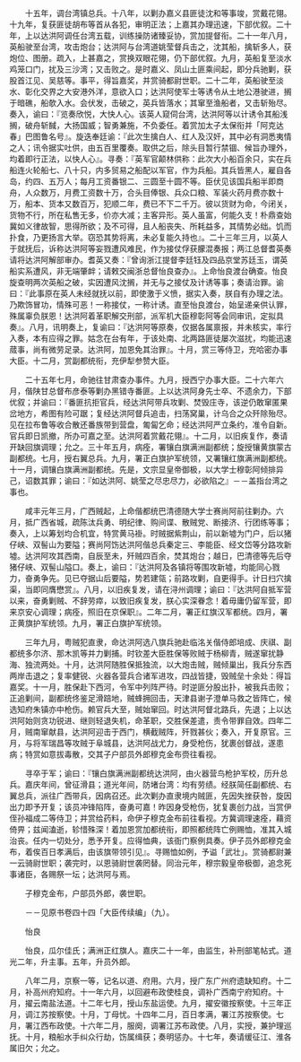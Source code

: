 <!-- { "loadSidebar": true } -->
　　十五年，调台湾镇总兵。十八年，以剿办嘉义县匪徒沈和等事竣，赏戴花翎。十九年，复获匪徒胡布等首从各犯，审明正法；上嘉其办理迅速，下部优叙。二十年，上以达洪阿调任台湾五载，训练操防诸臻妥协，赏加提督衔。二十一年八月，英船驶至台湾，攻击炮台；达洪阿与台湾道姚莹督兵击之，沈其船，擒斩多人，获炮位、图册。疏入，上甚嘉之，赏换双眼花翎，仍下部优叙。九月，英船复至淡水鸡笼口门，扰及三沙湾；又击败之。是时嘉义、凤山土匪乘间起，即分兵驰剿，获股首江见、吴慈等。事平，得旨嘉奖，并赏骑都尉世职。二十二年，英船驶至淡水、彰化交界之大安港外洋，意欲入口；达洪阿使军士等诱令从土地公港驶进，搁于暗礁，船欹入水。会伏发，击破之，英兵皆落水；其窜至渔船者，又击斩殆尽。奏入，谕曰：『览奏欣悦，大快人心。该英人窥伺台湾，达洪阿等以计诱令其船浅搁，破舟斩馘，大扬国威；智勇兼施，不负委任。着赏加太子太保衔并「阿克达春」巴图鲁名号』。旋迭奉廷谕：『此次生擒白人、红人及汉奸，其中必有洞悉夷情之人；讯令据实吐供，由五百里覆奏。取供之后，除头目暂行禁锢、候旨办理外，均着即行正法，以快人心』。寻奏：『英军官颠林供称：此次大小船百余只，实在兵船连火轮船七、八十只，内多贸易之船配以军官，作为兵船。其兵皆黑人，雇自各岛，约四、五万人；每月工资番银二、三圆至十圆不等。臣伏见该国兵船半即商舟，人众数万，月费工资数十万，合头目俸银、兵众口粮、军装火药月费亦数十万，船本、货本又数百万，犯顺二年，费已不下二千万。彼以货财为命，今闭关，货物不行，所在私售无多，价亦大减；主客异形。英人虽富，何能久支！朴鼎查始冀如义律故智，思得所欲；及不可得，且人船丧失、所耗益多，其情势必绌。饥而扑食，乃更扬言大举。窃恐其势将离，未必复能久持也』。二十三年三月，以英人于就抚后，诉称达洪阿等妄戮遭风难民，作为接仗俘获朦混奏报；两江总督耆英奏请将达洪阿解部审办。耆英又奏：『曾询浙江提督李廷钰及四品京堂苏廷玉，谓英船实系遭风，非无端肇衅；请敕交闽浙总督怡良查办』。上命怡良渡台确查。怡良旋查明两次英船之破，实因遭风沈搁，并无与之接仗及计诱等事；奏请治罪。谕曰：『此事原在英人未经就抚以前，即使激于义愤，据实入奏，朕自有办理之法。乃欺饰冒功，情殊可恶！一称接仗，一称计诱。直至怡良渡台，始呈递亲供认罪，殊属辜负朕恩！达洪阿着革职解交刑部，派军机大臣穆彰阿等会同审讯，定拟具奏』。八月，讯明奏上，复谕曰：『达洪阿等原奏，仅据各属禀报，并未核实，率行入奏，本有应得之罪。姑念在台有年，于该处南、北两路匪徒屡次滋扰，均能迅速蒇事，尚有微劳足录。达洪阿，加恩免其治罪』。十月，赏三等侍卫，充哈密办事大臣。十二月，赏副都统衔，充伊犁参赞大臣。

　　二十五年七月，命驰往甘肃查办事件。九月，授西宁办事大臣。二十六年六月，偕陕甘总督布彦泰等剿办黑错寺番匪。上以达洪阿身先士卒、不遗余力，下部优叙；并谕曰：『番匪抗拒官兵，经达洪阿带兵攻剿、焚毁庄寺，该逆仍敢窜匿果岔地方，希图有险可踞；复经达洪阿督兵追击，扫荡窝巢，计乌合之众歼除殆尽。见在拉布鲁等收合散还番族带到营盘，匍匐乞命；经达洪阿严立条约，准令自新。官兵即日凯撤，所办可嘉之至。达洪阿着赏戴花翎』。十二月，以旧疾复作，奏请开缺回旗调理；允之。三十年五月，病痊，署镶白旗满洲副都统；旋授镶黄旗蒙古副都统。七月，授右翼总兵。九月，署正白旗护军统领，又署镶红旗满洲副都统。十一月，调镶白旗满洲副都统。先是，文宗显皇帝御极，以大学士穆彰阿倾排异己，诏数其罪；谕曰：『如达洪阿、姚莹之尽忠尽力，必欲陷之』－－盖指台湾之事也。

　　咸丰元年三月，广西贼起，上命偕都统巴清德随大学士赛尚阿前往剿办。六月，抵广西省城，疏陈汰兵勇、明纪律、购间谍、散贼党、断接济、行团练等事；奏入，上以筹划均合机宜，特赏黄马褂。时贼据紫荆山，前以新墟为门户，后以猪仔峡、双髻山为要隘；赛尚阿饬达洪阿偕总兵秦定三、李能臣、经文岱等分路攻新墟。达洪阿攻其西南，自辰至未，歼贼四百余，焚其炮台；越日，巴清德等先后夺猪仔峡、双髻山隘口。奏上，谕曰：『达洪阿及各镇将等围攻新墟，均能同心戮力，奋勇争先。见已夺据山后要隘，势若建瓴；前路攻剿，自更得手。计日扫穴擒渠，当即同膺懋赏』。八月，以旧疾复发，请在浔州调理；谕曰：『达洪阿自抵军营以来，奋勇剿贼、不辞劳瘁，以致旧疾复发，朕心实深眷念！着毋庸仍留军营，即来京安心调理；病痊，照旧在京保职』。二年二月，署正红旗汉军都统。四月，署正黄旗护军统领。九月，署正白旗护军统领。

　　三年九月，粤贼犯直隶，命达洪阿选八旗兵驰赴临洺关偕侍郎培成、庆祺、副都统多尔济、那木凯等并力剿捕。时钦差大臣胜保等败贼于杨柳青，贼遂窜扰静海、独流两处。十月，达洪阿随胜保抵独流，以大炮击贼，贼倾巢出，我兵分东西两岸击退之；复率健锐、火器各营兵合诸军进攻，四战皆捷，毁贼垒十余处：得旨嘉奖。十一月，胜保赴下西河，令军中列阵严待。时逆匪分股出扑，被我兵击败；正追剿间，副都统佟鉴足滑踣地，贼蜂拥回击，天津县谢子澄单马救之皆阵亡，候选知府朱镇亦中枪伤。赖官兵大至，贼始窜回。时达洪阿督北路兵，先退；上以达洪阿始则贪功锐进、继则轻退失机，命革职，交胜保差遣，责令带罪自效。四年二月，贼南窜献县，达洪阿迎击于西门，横截贼阵，歼戮甚伙；奏入，开复原官。三月，与将军瑞昌等攻贼于阜城县，达洪阿战尤力，身受枪伤，犹裹创督战，遂患病；特赏如意拔毒散，交其子户部员外郎穆克金布赍往看视。

　　寻卒于军；谕曰：『镶白旗满洲副都统达洪阿，由火器营鸟枪护军校，历升总兵。嘉庆年间，曾征滑县；道光年间，防堵台湾：均有劳绩。经朕简任副都统、右翼总兵，派往广西带兵，因病召还。此次剿办直隶境内贼匪，先因失挫获咎，旋因出力即予开复；该员冲锋陷阵，奋勇可嘉！昨因身受枪伤，犹复裹创力战，当赏伊侄孙福成二等侍卫；并赏给药料，命伊子穆克金布前往看视。方冀调理速痊，藉资倚畀；兹闻溘逝，轸惜殊深！着加恩赏加都统衔，即照都统阵亡例赐恤，准其入城治丧。任内一切处分，悉予开复。应得恤典，该衙门察例具奏。伊子员外郎穆克金布，着俟百日孝满后，由该旗带领引见』。寻赐恤如例，予谥「武壮」。赏骑都尉兼一云骑尉世职；袭完时，以恩骑尉世袭罔替。同治元年，穆宗毅皇帝极御，追念死事诸臣，各赐祭一坛；达洪阿与焉。

　　子穆克金布，户部员外郎，袭世职。

　　－－见原书卷四十四「大臣传续编」（九）。

　　怡良

　　怡良，瓜尔佳氏；满洲正红旗人。嘉庆二十一年，由监生，补刑部笔帖式。道光二年，升主事。五年，升员外郎。

　　八年二月，京察一等，记名以道、府用。六月，授广东广州府遗缺知府。十二月，补高州府知府。十一年六月，以回避布政使桂良，调补广西南宁府知府。十月，擢云南盐法道。十二年七月，授山东盐运使。九月，擢安徽按察使。十三年正月，调江苏按察使。十月，丁母忧。十四年二月，百日孝满，署江苏按察使。七月，署江西布政使。十六年二月，服阕，调署江苏布政使。八月，实授，兼护理巡抚。十月，粮船水手纠众行劫，饬属缉获；奏明惩办。十七年，奏请缓征江、淮各属旧欠；允之。

